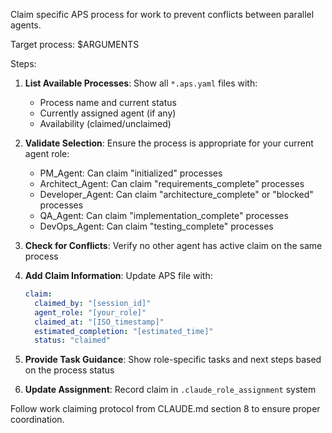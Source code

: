 Claim specific APS process for work to prevent conflicts between parallel agents.

Target process: $ARGUMENTS

Steps:
1. **List Available Processes**: Show all `*.aps.yaml` files with:
   - Process name and current status
   - Currently assigned agent (if any)
   - Availability (claimed/unclaimed)

2. **Validate Selection**: Ensure the process is appropriate for your current agent role:
   - PM_Agent: Can claim "initialized" processes
   - Architect_Agent: Can claim "requirements_complete" processes  
   - Developer_Agent: Can claim "architecture_complete" or "blocked" processes
   - QA_Agent: Can claim "implementation_complete" processes
   - DevOps_Agent: Can claim "testing_complete" processes

3. **Check for Conflicts**: Verify no other agent has active claim on the same process

4. **Add Claim Information**: Update APS file with:
   ```yaml
   claim:
     claimed_by: "[session_id]"
     agent_role: "[your_role]"
     claimed_at: "[ISO_timestamp]"
     estimated_completion: "[estimated_time]"
     status: "claimed"
   ```

5. **Provide Task Guidance**: Show role-specific tasks and next steps based on the process status

6. **Update Assignment**: Record claim in `.claude_role_assignment` system

Follow work claiming protocol from CLAUDE.md section 8 to ensure proper coordination.